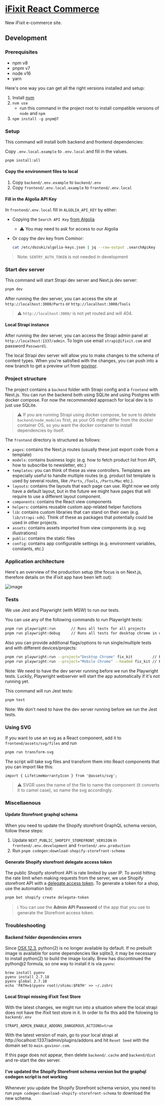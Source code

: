 # [iFixit React Commerce](https://react-commerce.vercel.app)

New iFixit e-commerce site.

## Development

### Prerequisites

-  npm v8
-  pnpm v7
-  node v16
-  yarn

Here's one way you can get all the right versions installed and setup:

1. Install [nvm](https://github.com/nvm-sh/nvm#installing-and-updating)
2. `nvm use`
   -  run this command in the project root to install compatible versions of `node` and `npm`
3. `npm install -g pnpm@7`

### Setup

This command will install both backend and frontend dependencies:

Copy `.env.local.example` to `.env.local` and fill in the values.

```sh
pnpm install:all
```

#### Copy the environment files to local

1. Copy `backend/.env.example` to `backend/.env`
2. Copy `frontend/.env.local.example` to `frontend/.env.local`

#### Fill in the Algolia API Key

In `frontend/.env.local` fill in `ALGOLIA_API_KEY` by either:

-  Copying the `Search API Key` [from Algolia](https://www.algolia.com/account/api-keys/all?applicationId=XQEP3AD9ZT)

   -  :warning: You may need to ask for access to our Algolia

-  Or copy the dev key from Cominor:

   ```sh
   cat /etc/dozuki/algolia-keys.json | jq --raw-output .searchApiKey
   ```

> Note: `SENTRY_AUTH_TOKEN` is not needed in development

### Start dev server

This command will start Strapi dev server and Next.js dev server:

```sh
pnpm dev
```

After running the dev server, you can access the site at `http://localhost:3000/Parts` or `http://localhost:3000/Tools`

> :warning: `http://localhost:3000/` is not yet routed and will 404.

#### Local Strapi instance

After running the dev server, you can access the Strapi admin panel at `http://localhost:1337/admin`. To login use email `strapi@ifixit.com` and password `Password1`.

The local Strapi dev server will allow you to make changes to the schema of content types. When you're satisfied with the changes, you can push into a new branch to get a preview url from [govinor](https://govinor.com/).

### Project structure

The project contains a `backend` folder with Strapi config and a `frontend` with Next.js.
You can run the backend both using SQLite and using Postgres with docker compose. For now the recommended approach for local dev is to just use SQLite.

> :warning: If you are running Strapi using docker compose, be sure to delete `backend/node_modules` first, as your OS might differ from the docker container OS, so you want the docker container to install dependencies by itself.

The `frontend` directory is structured as follows:

-  `pages`: contains the Next.js routes (usually these just export code from a template)
-  `models`: contains business logic (e.g. how to fetch product list from API, how to subscribe to newsletter, etc.)
-  `templates`: you can think of these as view controllers. Templates are especially useful to handle multiple routes (e.g. product list template is used by several routes, like `/Parts`, `/Tools`, `/Parts/Mac` etc.).
-  `layouts`: contains the layouts that each page can use. Right now we only have a default layout, but in the future we might have pages that will require to use a different layout component.
-  `components`: contains the React view components
-  `helpers`: contains reusable custom app-related helper functions
-  `lib`: contains custom libraries that can stand on their own (e.g. `lib/strapi-sdk`). Think of these as packages that potentially could be used in other projects.
-  `assets`: contains assets imported from view components (e.g. svg illustrations)
-  `public`: contains the static files
-  `config`: contains app configurable settings (e.g. environment variables, constants, etc.)

### Application architecture

Here's an overview of the production setup (the focus is on Next.js, therefore details on the iFixit app have been left out):

![image](https://user-images.githubusercontent.com/4640135/203581627-82ab19ca-7de7-4343-ae05-2a4f6330f38a.png)

### Tests

We use Jest and Playwright (with MSW) to run our tests.

You can use any of the following commands to run Playwright tests:

```sh
pnpm run playwright:run       // Runs all tests for all projects
pnpm run playwright:debug     // Runs all tests for desktop chrome in debug mode (see frontend/package.json for details)
```

Also you can provide additional flags/options to run single/multiple tests and with different devices/projects:

```sh
pnpm run playwright:run --project="Desktop Chrome" fix_kit         // Runs fix_kit test for desktop chrome headless
pnpm run playwright:run --project="Mobile Chrome" --headed fix_kit // Runs fix_kit test for mobile chrome headed
```

Note: We need to have the dev server running before we run the Playwright tests.
Luckily, Playwright webserver will start the app automatically if it's not running yet.

This command will run Jest tests:

```sh
pnpm test
```

Note: We don't need to have the dev server running before we run the Jest tests.

### Using SVG

If you want to use an svg as a React component, add it to `frontend/assets/svg/files` and run

```sh
pnpm run transform-svg
```

The script will take svg files and transform them into React components that you can import like this:

```tsx
import { LifetimeWarrantyIcon } from '@assets/svg';
```

> :warning: SVGR uses the name of the file to name the component (it converts it to camel case), so name the svg accordingly.

### Miscellaenous

#### Update Storefront graphql schema

When you need to update the Shopify storefront GraphQL schema version, follow these steps:

1. Update `NEXT_PUBLIC_SHOPIFY_STOREFRONT_VERSION` in `frontend/.env.development` and `frontend/.env.production`
2. Run `pnpm codegen:download-shopify-storefront-schema`

#### Generate Shopify storefront delegate access token

The public Shopify storefront API is rate limited by user IP. To avoid hitting the rate limit when making requests from the server, we use Shopify storefront API with a [delegate access token](https://shopify.dev/apps/auth/oauth/delegate-access-tokens). To generate a token for a shop, use the automation bot:

```sh
pnpm bot shopify create delegate-token
```

> :information_source: You can use the **Admin API Password** of the app that you use to generate the Storefront access token.

### Troubleshooting

#### Backend folder dependencies errors

Since [OSX 12.3](https://developer.apple.com/documentation/macos-release-notes/macos-12_3-release-notes), python(2) is no longer available by default.
If no prebuilt image is available for some dependencies like sqlite3, it may be necessary to install python(2) to build the image locally.
Brew has discontinued the python@2 formula, so one way to install it is via `pyenv`:

```
brew install pyenv
pyenv install 2.7.18
pyenv global 2.7.18
echo 'PATH=$(pyenv root)/shims:$PATH' >> ~/.zshrc
```

#### Local Strapi missing iFixit Test Store

With the latest changes, we might run into a situation where the local strapi does not have the ifixit test store in it. In order to fix this add the folowing to `backend/.env`

```
STRAPI_ADMIN_ENABLE_ADDONS_DANGEROUS_ACTIONS=true
```

With the latest version of main, go to your local strapi at http://localhost:1337/admin/plugins/addons and hit `Reset Seed` with the domain set to `main.govinor.com`.

If this page does not appear, then delete `backend/.cache` and `backend/dist` and re-start the dev server.

#### I've updated the Shopify Storefront schema version but the graphql codegen script is not working

Whenever you update the Shopify Storefront schema version, you need to run `pnpm codegen:download-shopify-storefront-schema` to download the new schema.
